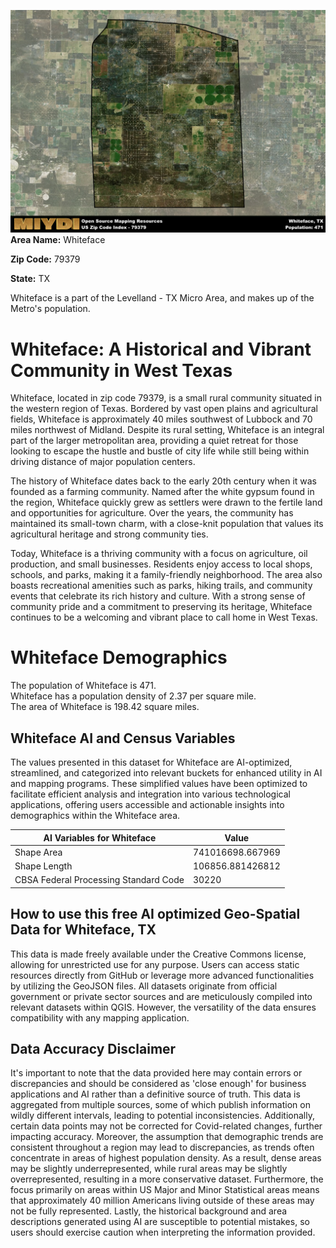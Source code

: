 ![Image Alt Text](../_images/79379.png)
**Area Name:** Whiteface

**Zip Code:** 79379

**State:** TX

Whiteface is a part of the Levelland - TX Micro Area, and makes up  of the Metro's population.  

# Whiteface: A Historical and Vibrant Community in West Texas

Whiteface, located in zip code 79379, is a small rural community situated in the western region of Texas. Bordered by vast open plains and agricultural fields, Whiteface is approximately 40 miles southwest of Lubbock and 70 miles northwest of Midland. Despite its rural setting, Whiteface is an integral part of the larger metropolitan area, providing a quiet retreat for those looking to escape the hustle and bustle of city life while still being within driving distance of major population centers.

The history of Whiteface dates back to the early 20th century when it was founded as a farming community. Named after the white gypsum found in the region, Whiteface quickly grew as settlers were drawn to the fertile land and opportunities for agriculture. Over the years, the community has maintained its small-town charm, with a close-knit population that values its agricultural heritage and strong community ties.

Today, Whiteface is a thriving community with a focus on agriculture, oil production, and small businesses. Residents enjoy access to local shops, schools, and parks, making it a family-friendly neighborhood. The area also boasts recreational amenities such as parks, hiking trails, and community events that celebrate its rich history and culture. With a strong sense of community pride and a commitment to preserving its heritage, Whiteface continues to be a welcoming and vibrant place to call home in West Texas.

# Whiteface Demographics

The population of Whiteface is 471.  
Whiteface has a population density of 2.37 per square mile.  
The area of Whiteface is 198.42 square miles.  

## Whiteface AI and Census Variables

The values presented in this dataset for Whiteface are AI-optimized, streamlined, and categorized into relevant buckets for enhanced utility in AI and mapping programs. These simplified values have been optimized to facilitate efficient analysis and integration into various technological applications, offering users accessible and actionable insights into demographics within the Whiteface area.

| AI Variables for Whiteface | Value |
|-------------|-------|
| Shape Area | 741016698.667969 |
| Shape Length | 106856.881426812 |
| CBSA Federal Processing Standard Code | 30220 |

## How to use this free AI optimized Geo-Spatial Data for Whiteface, TX

This data is made freely available under the Creative Commons license, allowing for unrestricted use for any purpose. Users can access static resources directly from GitHub or leverage more advanced functionalities by utilizing the GeoJSON files. All datasets originate from official government or private sector sources and are meticulously compiled into relevant datasets within QGIS. However, the versatility of the data ensures compatibility with any mapping application.

## Data Accuracy Disclaimer
It's important to note that the data provided here may contain errors or discrepancies and should be considered as 'close enough' for business applications and AI rather than a definitive source of truth. This data is aggregated from multiple sources, some of which publish information on wildly different intervals, leading to potential inconsistencies. Additionally, certain data points may not be corrected for Covid-related changes, further impacting accuracy. Moreover, the assumption that demographic trends are consistent throughout a region may lead to discrepancies, as trends often concentrate in areas of highest population density. As a result, dense areas may be slightly underrepresented, while rural areas may be slightly overrepresented, resulting in a more conservative dataset. Furthermore, the focus primarily on areas within US Major and Minor Statistical areas means that approximately 40 million Americans living outside of these areas may not be fully represented. Lastly, the historical background and area descriptions generated using AI are susceptible to potential mistakes, so users should exercise caution when interpreting the information provided.
